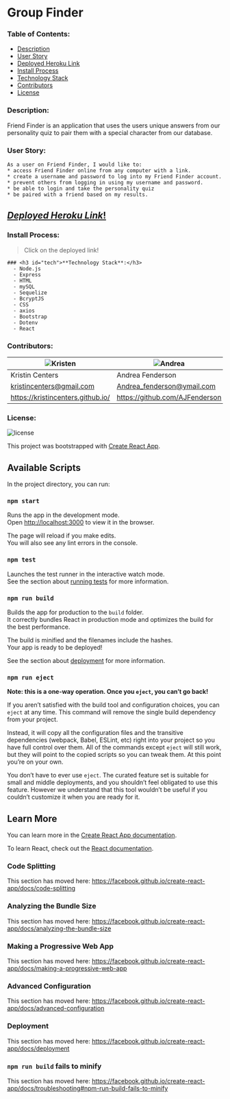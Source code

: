 # **Group Finder**

### **Table of Contents**:
* <a href="#description">Description</a> 
* <a href="#usage">User Story</a> 
* <a href="#link">Deployed Heroku Link</a>
* <a href="#Installation">Install Process</a>  
* <a href="#tech">Technology Stack</a>
* <a href="#contributors">Contributors</a> 
* <a href="#license">License</a>

### **Description**:
Friend Finder is an application that uses the users unique answers from our personality quiz to pair them with a special character from our database.

### <h3 id="usage">**User Story**:</h3>
```
As a user on Friend Finder, I would like to:
* access Friend Finder online from any computer with a link.
* create a username and password to log into my Friend Finder account.
* prevent others from logging in using my username and password.
* be able to login and take the personality quiz
* be paired with a friend based on my results.
```
## <h2 id="link">[*Deployed Heroku Link*!](https://route-404.herokuapp.com/)</h2>

### <h3 id="Installation">**Install Process**:</h3> 
> Click on the deployed link! 

```
### <h3 id="tech">**Technology Stack**:</h3>
  - Node.js
  - Express
  - HTML
  - mySQL
  - Sequelize
  - BcryptJS
  - CSS
  - axios
  - Bootstrap
  - Dotenv
  - React​
  ```


  ### **Contributors**:
![Kristen](https://avatars0.githubusercontent.com/u/5201511?s=150&u=461ff279b018cfb15a30162bfd2e45f376926f25&v=4)|    ![Andrea](https://avatars0.githubusercontent.com/u/60406213?s=150&u=eea7e033fa5aad8d575d12e807de91ac912e7204&v=4)|    ![Karla](https://avatars3.githubusercontent.com/u/59662740?s=150&u=89423a740572121fdb0e1fcd42bb311a83073cfb&v=4)|    ![Ryan](https://avatars1.githubusercontent.com/u/59925546?s=150&u=19ccb48abfb0c61a5fa7dd875707b4e4a1025ff3&v=4)
----------|----------|----------|----------
Kristin Centers| Andrea Fenderson| Karla Dayhoff| Ryan Wilkinson
kristincenters@gmail.com| Andrea_fenderson@ymail.com| kddayhoff@gmail.com| ryanhwilkinson@icloud.com
https://kristincenters.github.io/| https://github.com/AJFenderson| https://github.com/kddayhoff| https://github.com/ryanhun7er


### **License**:
![license](https://img.shields.io/badge/License-MIT-green)











This project was bootstrapped with [Create React App](https://github.com/facebook/create-react-app).

## Available Scripts

In the project directory, you can run:

### `npm start`

Runs the app in the development mode.<br />
Open [http://localhost:3000](http://localhost:3000) to view it in the browser.

The page will reload if you make edits.<br />
You will also see any lint errors in the console.

### `npm test`

Launches the test runner in the interactive watch mode.<br />
See the section about [running tests](https://facebook.github.io/create-react-app/docs/running-tests) for more information.

### `npm run build`

Builds the app for production to the `build` folder.<br />
It correctly bundles React in production mode and optimizes the build for the best performance.

The build is minified and the filenames include the hashes.<br />
Your app is ready to be deployed!

See the section about [deployment](https://facebook.github.io/create-react-app/docs/deployment) for more information.

### `npm run eject`

**Note: this is a one-way operation. Once you `eject`, you can’t go back!**

If you aren’t satisfied with the build tool and configuration choices, you can `eject` at any time. This command will remove the single build dependency from your project.

Instead, it will copy all the configuration files and the transitive dependencies (webpack, Babel, ESLint, etc) right into your project so you have full control over them. All of the commands except `eject` will still work, but they will point to the copied scripts so you can tweak them. At this point you’re on your own.

You don’t have to ever use `eject`. The curated feature set is suitable for small and middle deployments, and you shouldn’t feel obligated to use this feature. However we understand that this tool wouldn’t be useful if you couldn’t customize it when you are ready for it.

## Learn More

You can learn more in the [Create React App documentation](https://facebook.github.io/create-react-app/docs/getting-started).

To learn React, check out the [React documentation](https://reactjs.org/).

### Code Splitting

This section has moved here: https://facebook.github.io/create-react-app/docs/code-splitting

### Analyzing the Bundle Size

This section has moved here: https://facebook.github.io/create-react-app/docs/analyzing-the-bundle-size

### Making a Progressive Web App

This section has moved here: https://facebook.github.io/create-react-app/docs/making-a-progressive-web-app

### Advanced Configuration

This section has moved here: https://facebook.github.io/create-react-app/docs/advanced-configuration

### Deployment

This section has moved here: https://facebook.github.io/create-react-app/docs/deployment

### `npm run build` fails to minify

This section has moved here: https://facebook.github.io/create-react-app/docs/troubleshooting#npm-run-build-fails-to-minify
